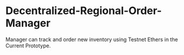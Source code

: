 # Decentralized-Regional-Order-Manager

Manager can track and order new inventory using Testnet Ethers in the Current Prototype.
